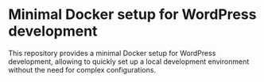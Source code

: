 # Minimal Docker setup for WordPress development

This repository provides a minimal Docker setup for WordPress development, allowing to quickly set up a local development environment without the need for complex configurations.

